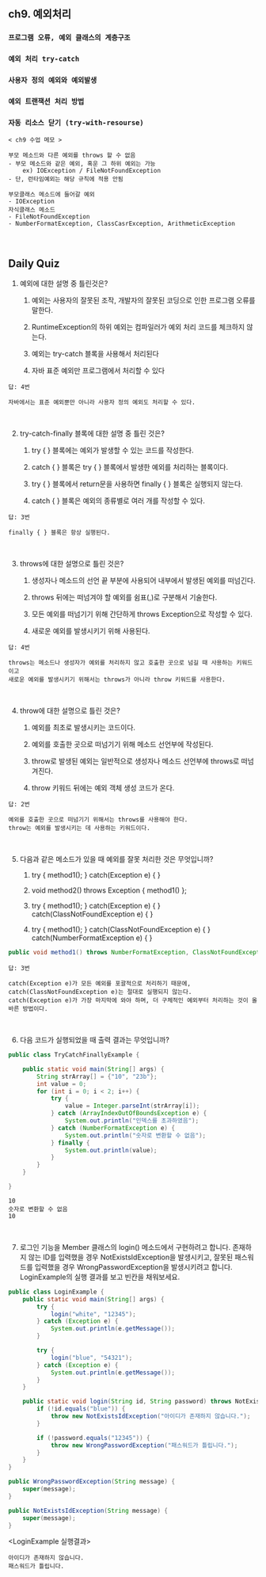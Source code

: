 ## ch9. 예외처리
### `프로그램 오류, 예외 클래스의 계층구조`
### `예외 처리 try-catch`
### `사용자 정의 예외와 예외발생`
### `예외 트랜잭션 처리 방법`
### `자동 리소스 닫기 (try-with-resourse)`

```
< ch9 수업 메모 >

부모 메소드와 다른 예외를 throws 할 수 없음
- 부모 메소드와 같은 예외, 혹운 그 하위 예외는 가능
	ex) IOException / FileNotFoundException
- 단, 런타임예외는 해당 규칙에 적용 안됨

부모클래스 메소드에 들어갈 예외
- IOException
자식클래스 메소드
- FileNotFoundException
- NumberFormatException, ClassCasrException, ArithmeticException
```

<br>

## Daily Quiz
1. 예외에 대한 설명 중 틀린것은?

    1) 예외는 사용자의 잘못된 조작, 개발자의 잘못된 코딩으로 인한 프로그램 오류를 말한다.

    2) RuntimeException의 하위 예외는 컴파일러가 예외 처리 코드를 체크하지 않는다.

    3) 예외는 try-catch 블록을 사용해서 처리된다

    4) 자바 표준 예외만 프로그램에서 처리할 수 있다
```
답: 4번

자바에서는 표준 예외뿐만 아니라 사용자 정의 예외도 처리할 수 있다.
```
<br>

2. try-catch-finally 블록에 대한 설명 중 틀린 것은?

    1) try { } 블록에는 예외가 발생할 수 있는 코드를 작성한다.

    2) catch { } 블록은 try { } 블록에서 발생한 예외를 처리하는 블록이다.

    3) try { } 블록에서 return문을 사용하면 finally { } 블록은 실행되지 않는다.

    4) catch { } 블록은 예외의 종류별로 여러 개를 작성할 수 있다.
```
답: 3번

finally { } 블록은 항상 실행된다.
```
<br>

3. throws에 대한 설명으로 틀린 것은?

    1) 생성자나 메소드의 선언 끝 부분에 사용되어 내부에서 발생된 예외를 떠넘긴다.

    2) throws 뒤에는 떠넘겨야 할 예외를 쉼표(,)로 구분해서 기술한다.

    3) 모든 예외를 떠넘기기 위해 간단하게 throws Exception으로 작성할 수 있다.

    4) 새로운 예외를 발생시키기 위해 사용된다.
```
답: 4번

throws는 메소드나 생성자가 예외를 처리하지 않고 호출한 곳으로 넘길 때 사용하는 키워드이고
새로운 예외를 발생시키기 위해서는 throws가 아니라 throw 키워드를 사용한다.
```
<br>

4. throw에 대한 설명으로 틀린 것은?

    1) 예외를 최초로 발생시키는 코드이다.

    2) 예외를 호출한 곳으로 떠넘기기 위해 메소드 선언부에 작성된다.

    3) throw로 발생된 예외는 일반적으로 생성자나 메소드 선언부에 throws로 떠넘겨진다.

    4) throw 키워드 뒤에는 예외 객체 생성 코드가 온다.
```
답: 2번

예외를 호출한 곳으로 떠넘기기 위해서는 throws를 사용해야 한다. 
throw는 예외를 발생시키는 데 사용하는 키워드이다.
```
<br>

5. 다음과 같은 메소드가 있을 때 예외를 잘못 처리한 것은 무엇입니까?

    1. try { method1(); } catch(Exception e) { }

    2) void method2() throws Exception { method1() };

    3) try { method1(); } catch(Exception e) { } catch(ClassNotFoundException e) { }

    4) try { method1(); } catch(ClassNotFoundException e) { } catch(NumberFormatException e) { }
```java
public void method1() throws NumberFormatException, ClassNotFoundException { ... }
```
```
답: 3번

catch(Exception e)가 모든 예외를 포괄적으로 처리하기 때문에, catch(ClassNotFoundException e)는 절대로 실행되지 않는다.
catch(Exception e)가 가장 마지막에 와야 하며, 더 구체적인 예외부터 처리하는 것이 올바른 방법이다.
```
<br>

6. 다음 코드가 실행되었을 때 출력 결과는 무엇입니까? 
```java
public class TryCatchFinallyExample {

	public static void main(String[] args) {
		String strArray[] = {"10", "23b"};
		int value = 0;
		for (int i = 0; i < 2; i++) {
			try {
				value = Integer.parseInt(strArray[i]);
			} catch (ArrayIndexOutOfBoundsException e) {
				System.out.println("인덱스를 초과하였음");
			} catch (NumberFormatException e) {
				System.out.println("숫자로 변환할 수 없음");
			} finally {
				System.out.println(value);
			}
		}
	}

}
```
```
10
숫자로 변환할 수 없음
10
```
<br>

7. 로그인 기능을 Member 클래스의 login() 메소드에서 구현하려고 합니다. 존재하지 않는 ID를 입력했을 경우 NotExistsIdException을 발생시키고, 잘못된 패스워드를 입력했을 경우 WrongPasswordException을 발생시키려고 합니다. LoginExample의 실행 결과를 보고 빈칸을 채워보세요. 

```java
public class LoginExample {
    public static void main(String[] args) {
        try {
            login("white", "12345");
        } catch (Exception e) {
            System.out.println(e.getMessage());
        }

        try {
            login("blue", "54321");
        } catch (Exception e) {
            System.out.println(e.getMessage());
        }
    }

    public static void login(String id, String password) throws NotExistsIdException, WrongPasswordException {
        if (!id.equals("blue")) {
            throw new NotExistsIdException("아이디가 존재하지 않습니다.");
        }

        if (!password.equals("12345")) {
            throw new WrongPasswordException("패스워드가 틀립니다.");
        }
    }
}
```
```java
public WrongPasswordException(String message) {
    super(message);
}

public NotExistsIdException(String message) {
    super(message);
}
```
<LoginExample 실행결과>
```
아이디가 존재하지 않습니다.
패스워드가 틀립니다.
```